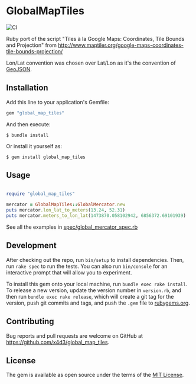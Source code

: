 # GlobalMapTiles

![CI](https://github.com/x4d3/global_map_tiles/workflows/CI/badge.svg)

Ruby port of the script "Tiles à la Google Maps: Coordinates, Tile Bounds and Projection" from http://www.maptiler.org/google-maps-coordinates-tile-bounds-projection/

Lon/Lat convention was chosen over Lat/Lon as it's the convention of [GeoJSON](https://geojson.org/).

## Installation

Add this line to your application's Gemfile:

```ruby
gem "global_map_tiles"
```

And then execute:

    $ bundle install

Or install it yourself as:

    $ gem install global_map_tiles

## Usage

```ruby

require "global_map_tiles"

mercator = GlobalMapTiles::GlobalMercator.new
puts mercator.lon_lat_to_meters(13.24, 52.31)
puts mercator.meters_to_lon_lat(1473870.058102942, 6856372.69101939)
```

See all the examples in [spec/global_mercator_spec.rb](spec/global_mercator_spec.rb)

## Development

After checking out the repo, run `bin/setup` to install dependencies. Then, run `rake spec` to run the tests. You can also run `bin/console` for an interactive prompt that will allow you to experiment.

To install this gem onto your local machine, run `bundle exec rake install`. To release a new version, update the version number in `version.rb`, and then run `bundle exec rake release`, which will create a git tag for the version, push git commits and tags, and push the `.gem` file to [rubygems.org](https://rubygems.org).

## Contributing

Bug reports and pull requests are welcome on GitHub at https://github.com/x4d3/global_map_tiles.

## License

The gem is available as open source under the terms of the [MIT License](https://opensource.org/licenses/MIT).
